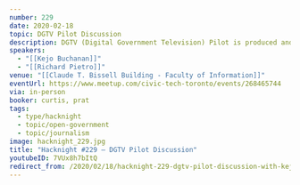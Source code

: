 ```yaml
---
number: 229
date: 2020-02-18
topic: DGTV Pilot Discussion
description: DGTV (Digital Government Television) Pilot is produced and hosted by Re Open Gov contributors Derek Alton, Kejo Buchanan and Richard Pietro. Our goal is to create a news style series covering headlines and stories relating to Digital Government. We need your feedback and skills to propel this DGTV into its fullest potential.
speakers:
  - "[[Kejo Buchanan]]"
  - "[[Richard Pietro]]"
venue: "[[Claude T. Bissell Building - Faculty of Information]]"
eventUrl: https://www.meetup.com/civic-tech-toronto/events/268465744
via: in-person
booker: curtis, prat
tags:
  - type/hacknight
  - topic/open-government
  - topic/journalism
image: hacknight_229.jpg
title: "Hacknight #229 – DGTV Pilot Discussion"
youtubeID: 7VUx8h7bItQ
redirect_from: /2020/02/18/hacknight-229-dgtv-pilot-discussion-with-kejo-buchanan-richard-pietro/
---
```

